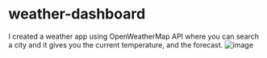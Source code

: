 # weather-dashboard
I created a weather app using OpenWeatherMap API where you can search a city and it gives you the current temperature, and the forecast.
![image](https://github.com/BrennerLJ/weather-dashboard/assets/153338353/a5bbb225-fa6e-4330-8f51-1be6ffb54360)
